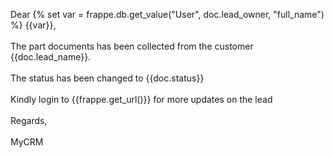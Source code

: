 Dear {% set var = frappe.db.get_value("User", doc.lead_owner, "full_name") %} {{var}},<br><br>
The part documents has been collected from the customer {{doc.lead_name}}.<br><br>
The status has been changed to {{doc.status}}<br><br>
Kindly login to {{frappe.get_url()}} for more updates on the lead<br><br>
Regards,<br><br>
MyCRM